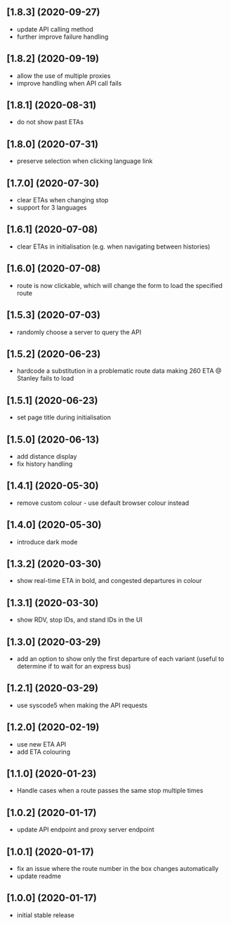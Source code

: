 ## [1.8.3] (2020-09-27)
* update API calling method
* further improve failure handling

## [1.8.2] (2020-09-19)
* allow the use of multiple proxies
* improve handling when API call fails

## [1.8.1] (2020-08-31)
* do not show past ETAs

## [1.8.0] (2020-07-31)
* preserve selection when clicking language link

## [1.7.0] (2020-07-30)
* clear ETAs when changing stop
* support for 3 languages

## [1.6.1] (2020-07-08)
* clear ETAs in initialisation (e.g. when navigating between histories)

## [1.6.0] (2020-07-08)
* route is now clickable, which will change the form to load the specified route

## [1.5.3] (2020-07-03)
* randomly choose a server to query the API

## [1.5.2] (2020-06-23)
* hardcode a substitution in a problematic route data making 260 ETA @ Stanley fails to load

## [1.5.1] (2020-06-23)
* set page title during initialisation

## [1.5.0] (2020-06-13)
* add distance display
* fix history handling

## [1.4.1] (2020-05-30)
* remove custom colour - use default browser colour instead

## [1.4.0] (2020-05-30)
* introduce dark mode

## [1.3.2] (2020-03-30)
* show real-time ETA in bold, and congested departures in colour

## [1.3.1] (2020-03-30)
* show RDV, stop IDs, and stand IDs in the UI

## [1.3.0] (2020-03-29)
* add an option to show only the first departure of each variant
  (useful to determine if to wait for an express bus)

## [1.2.1] (2020-03-29)
* use syscode5 when making the API requests

## [1.2.0] (2020-02-19)
* use new ETA API
* add ETA colouring

## [1.1.0] (2020-01-23)
* Handle cases when a route passes the same stop multiple times

## [1.0.2] (2020-01-17)
* update API endpoint and proxy server endpoint

## [1.0.1] (2020-01-17)
* fix an issue where the route number in the box changes automatically
* update readme

## [1.0.0] (2020-01-17)
* initial stable release